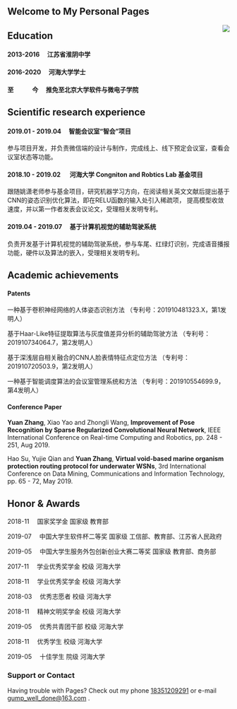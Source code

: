 ## Welcome to My Personal Pages

<img src='https://img-blog.csdnimg.cn/20191002195757731.jpg' align='right' style=' width:150 px;height:50 px'/>


## Education

#### 2013-2016  &emsp;江苏省淮阴中学
#### 2016-2020  &emsp;河海大学学士
#### 至&emsp;&emsp;&emsp;今  &emsp;推免至北京大学软件与微电子学院

## Scientific research experience

#### 2019.01 - 2019.04   &emsp;智能会议室“智会”项目

参与项目开发，并负责微信端的设计与制作，完成线上、线下预定会议室，查看会议室状态等功能。
    
#### 2018.10 - 2019.02   &emsp; 河海大学 Congniton and Robtics Lab 基金项目

跟随姚潇老师参与基金项目，研究机器学习方向，在阅读相关英文文献后提出基于CNN的姿态识别优化算法，即在RELU函数的输入处引入稀疏项， 提高模型收敛速度，并以第一作者发表会议论文，受理相关发明专利。
    
#### 2019.04 - 2019.07   &emsp;基于计算机视觉的辅助驾驶系统

负责开发基于计算机视觉的辅助驾驶系统，参与车尾、红绿灯识别，完成语音播报功能，硬件以及算法的嵌入，受理相关发明专利。 
    
## Academic achievements


#### Patents   

一种基于卷积神经网络的人体姿态识别方法 （专利号：201910481323.X，第1发明人） 

基于Haar-Like特征提取算法与灰度值差异分析的辅助驾驶方法 （专利号：201910734064.7，第2发明人） 

基于深浅层自相关融合的CNN人脸表情特征点定位方法 （专利号：201910720503.9，第2发明人）

一种基于智能调度算法的会议室管理系统和方法 （专利号：201910554699.9，第4发明人） 

#### Conference Paper 

**Yuan Zhang**, Xiao Yao and Zhongli Wang, **Improvement of Pose Recognition by Sparse Regularized Convolutional Neural Network**, IEEE International Conference on Real-time Computing and Robotics, pp. 248 - 251, Aug 2019.

Hao Su, Yujie Qian and **Yuan Zhang**, **Virtual void-based marine organism protection routing protocol for underwater WSNs**,  3rd International Conference on Data Mining, Communications and  Information Technology, pp. 65 - 72, May 2019.



## Honor & Awards

2018-11  &emsp;国家奖学金 国家级 教育部

2019-07  &emsp;中国大学生软件杯二等奖 国家级 工信部、教育部、江苏省人民政府

2019-05  &emsp;中国大学生服务外包创新创业大赛二等奖 国家级 教育部、商务部

2017-11  &emsp;学业优秀奖学金 校级 河海大学

2018-11  &emsp;学业优秀奖学金 校级 河海大学

2018-03  &emsp;优秀志愿者 校级 河海大学

2018-11  &emsp;精神文明奖学金 校级 河海大学

2019-05  &emsp;优秀共青团干部 校级 河海大学 

2018-11  &emsp;优秀学生 校级 河海大学

2019-05  &emsp;十佳学生 院级 河海大学



### Support or Contact

Having trouble with Pages? Check out my phone [18351209291](https://help.github.com/categories/github-pages-basics/) or e-mail [gump_well_done@163.com](https://github.com/contact) .
